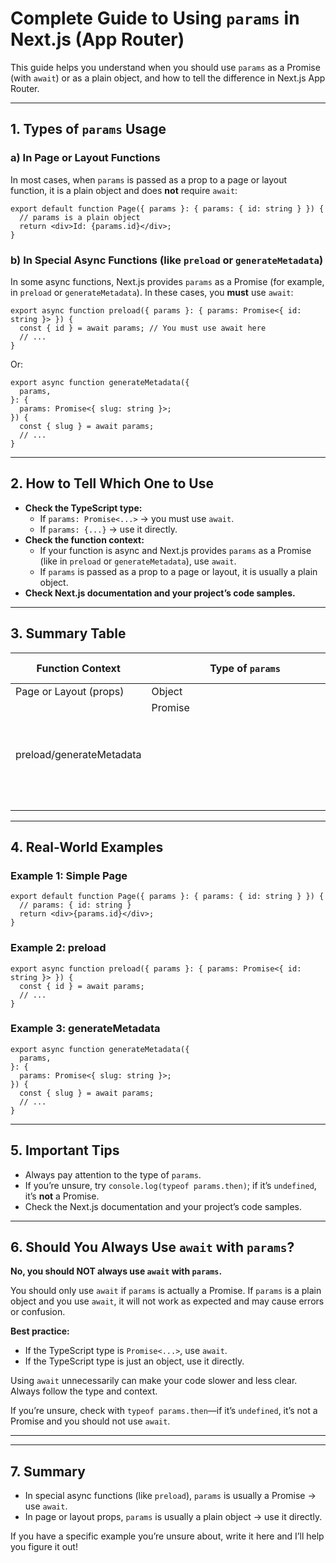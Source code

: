 # Complete Guide to Using `params` in Next.js (App Router)

This guide helps you understand when you should use `params` as a Promise (with `await`) or as a plain object, and how to tell the difference in Next.js App Router.

---

## 1. Types of `params` Usage

### a) In Page or Layout Functions

In most cases, when `params` is passed as a prop to a page or layout function, it is a plain object and does **not** require `await`:

```tsx
export default function Page({ params }: { params: { id: string } }) {
  // params is a plain object
  return <div>Id: {params.id}</div>;
}
```

### b) In Special Async Functions (like `preload` or `generateMetadata`)

In some async functions, Next.js provides `params` as a Promise (for example, in `preload` or `generateMetadata`). In these cases, you **must** use `await`:

```tsx
export async function preload({ params }: { params: Promise<{ id: string }> }) {
  const { id } = await params; // You must use await here
  // ...
}
```

Or:

```tsx
export async function generateMetadata({
  params,
}: {
  params: Promise<{ slug: string }>;
}) {
  const { slug } = await params;
  // ...
}
```

---

## 2. How to Tell Which One to Use

- **Check the TypeScript type:**
  - If `params: Promise<...>` → you must use `await`.
  - If `params: {...}` → use it directly.
- **Check the function context:**
  - If your function is async and Next.js provides `params` as a Promise (like in `preload` or `generateMetadata`), use `await`.
  - If `params` is passed as a prop to a page or layout, it is usually a plain object.
- **Check Next.js documentation and your project’s code samples.**

---

## 3. Summary Table

| Function Context         | Type of `params` | Needs `await`? |
| ------------------------ | ---------------- | :------------: |
| Page or Layout (props)   | Object           |       ❌       |
| preload/generateMetadata | Promise<Object>  |       ✅       |

---

## 4. Real-World Examples

### Example 1: Simple Page

```tsx
export default function Page({ params }: { params: { id: string } }) {
  // params: { id: string }
  return <div>{params.id}</div>;
}
```

### Example 2: preload

```tsx
export async function preload({ params }: { params: Promise<{ id: string }> }) {
  const { id } = await params;
  // ...
}
```

### Example 3: generateMetadata

```tsx
export async function generateMetadata({
  params,
}: {
  params: Promise<{ slug: string }>;
}) {
  const { slug } = await params;
  // ...
}
```

---

## 5. Important Tips

- Always pay attention to the type of `params`.
- If you’re unsure, try `console.log(typeof params.then)`; if it’s `undefined`, it’s **not** a Promise.
- Check the Next.js documentation and your project’s code samples.

---

## 6. Should You Always Use `await` with `params`?

**No, you should NOT always use `await` with `params`.**

You should only use `await` if `params` is actually a Promise. If `params` is a plain object and you use `await`, it will not work as expected and may cause errors or confusion.

**Best practice:**

- If the TypeScript type is `Promise<...>`, use `await`.
- If the TypeScript type is just an object, use it directly.

Using `await` unnecessarily can make your code slower and less clear. Always follow the type and context.

If you’re unsure, check with `typeof params.then`—if it’s `undefined`, it’s not a Promise and you should not use `await`.

---

---

## 7. Summary

- In special async functions (like `preload`), `params` is usually a Promise → use `await`.
- In page or layout props, `params` is usually a plain object → use it directly.

If you have a specific example you’re unsure about, write it here and I’ll help you figure it out!
